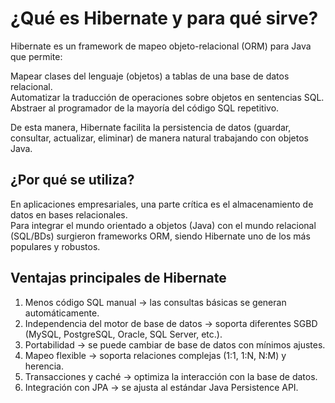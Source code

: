 # ¿Qué es Hibernate y para qué sirve?

Hibernate es un framework de mapeo objeto-relacional (ORM) para Java que permite:  

Mapear clases del lenguaje (objetos) a tablas de una base de datos relacional.  
Automatizar la traducción de operaciones sobre objetos en sentencias SQL.  
Abstraer al programador de la mayoría del código SQL repetitivo.  

De esta manera, Hibernate facilita la persistencia de datos (guardar, consultar, actualizar, eliminar) de manera natural trabajando con objetos Java.  

## ¿Por qué se utiliza?

En aplicaciones empresariales, una parte crítica es el almacenamiento de datos en bases relacionales.  
Para integrar el mundo orientado a objetos (Java) con el mundo relacional (SQL/BDs) surgieron frameworks ORM, siendo Hibernate uno de los más populares y robustos.  

## Ventajas principales de Hibernate

1. Menos código SQL manual → las consultas básicas se generan automáticamente.  
2. Independencia del motor de base de datos → soporta diferentes SGBD (MySQL, PostgreSQL, Oracle, SQL Server, etc.).  
3. Portabilidad → se puede cambiar de base de datos con mínimos ajustes.  
4. Mapeo flexible → soporta relaciones complejas (1:1, 1:N, N:M) y herencia.  
5. Transacciones y caché → optimiza la interacción con la base de datos.  
6. Integración con JPA → se ajusta al estándar Java Persistence API.  
